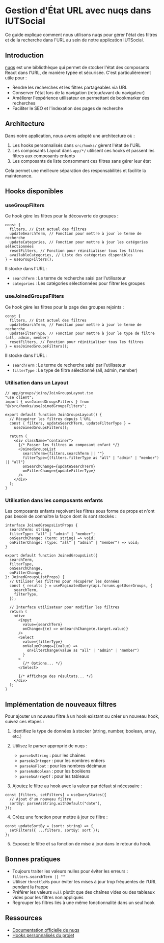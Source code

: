 # Gestion d'État URL avec nuqs dans IUTSocial

Ce guide explique comment nous utilisons nuqs pour gérer l'état des filtres et de la recherche dans l'URL au sein de notre application IUTSocial.

## Introduction

[nuqs](https://github.com/47ng/nuqs) est une bibliothèque qui permet de stocker l'état des composants React dans l'URL, de manière typée et sécurisée. C'est particulièrement utile pour :

- Rendre les recherches et les filtres partageables via URL
- Conserver l'état lors de la navigation (retour/avant du navigateur)
- Améliorer l'expérience utilisateur en permettant de bookmarker des recherches
- Faciliter le SEO et l'indexation des pages de recherche

## Architecture

Dans notre application, nous avons adopté une architecture où :

1. Les hooks personnalisés dans `src/hooks/` gèrent l'état de l'URL
2. Les composants Layout dans `app/*/` utilisent ces hooks et passent les filtres aux composants enfants
3. Les composants de liste consomment ces filtres sans gérer leur état

Cela permet une meilleure séparation des responsabilités et facilite la maintenance.

## Hooks disponibles

### useGroupFilters

Ce hook gère les filtres pour la découverte de groupes :

```tsx
const {
  filters, // État actuel des filtres
  updateSearchTerm, // Fonction pour mettre à jour le terme de recherche
  updateCategories, // Fonction pour mettre à jour les catégories sélectionnées
  resetFilters, // Fonction pour réinitialiser tous les filtres
  availableCategories, // Liste des catégories disponibles
} = useGroupFilters();
```

Il stocke dans l'URL :

- `searchTerm` : Le terme de recherche saisi par l'utilisateur
- `categories` : Les catégories sélectionnées pour filtrer les groupes

### useJoinedGroupsFilters

Ce hook gère les filtres pour la page des groupes rejoints :

```tsx
const {
  filters, // État actuel des filtres
  updateSearchTerm, // Fonction pour mettre à jour le terme de recherche
  updateFilterType, // Fonction pour mettre à jour le type de filtre (all, admin, member)
  resetFilters, // Fonction pour réinitialiser tous les filtres
} = useJoinedGroupsFilters();
```

Il stocke dans l'URL :

- `searchTerm` : Le terme de recherche saisi par l'utilisateur
- `filterType` : Le type de filtre sélectionné (all, admin, member)

### Utilisation dans un Layout

```tsx
// app/groups/joins/JoinGroupsLayout.tsx
"use client";
import { useJoinedGroupsFilters } from "@/src/hooks/useJoinedGroupsFilters";

export default function JoinGroupsLayout() {
  // Récupérer les filtres depuis l'URL
  const { filters, updateSearchTerm, updateFilterType } =
    useJoinedGroupsFilters();

  return (
    <div className="container">
      {/* Passer les filtres au composant enfant */}
      <JoinedGroupsList
        searchTerm={filters.searchTerm || ""}
        filterType={(filters.filterType as "all" | "admin" | "member") || "all"}
        onSearchChange={updateSearchTerm}
        onFilterChange={updateFilterType}
      />
    </div>
  );
}
```

### Utilisation dans les composants enfants

Les composants enfants reçoivent les filtres sous forme de props et n'ont pas besoin de connaître la façon dont ils sont stockés :

```tsx
interface JoinedGroupsListProps {
  searchTerm: string;
  filterType: "all" | "admin" | "member";
  onSearchChange: (term: string) => void;
  onFilterChange: (type: "all" | "admin" | "member") => void;
}

export default function JoinedGroupsList({
  searchTerm,
  filterType,
  onSearchChange,
  onFilterChange,
}: JoinedGroupsListProps) {
  // Utiliser les filtres pour récupérer les données
  const { results } = usePaginatedQuery(api.forums.getUserGroups, {
    searchTerm,
    filterType,
  });

  // Interface utilisateur pour modifier les filtres
  return (
    <div>
      <Input
        value={searchTerm}
        onChange={(e) => onSearchChange(e.target.value)}
      />
      <Select
        value={filterType}
        onValueChange={(value) =>
          onFilterChange(value as "all" | "admin" | "member")
        }
      >
        {/* Options... */}
      </Select>

      {/* Affichage des résultats... */}
    </div>
  );
}
```

## Implémentation de nouveaux filtres

Pour ajouter un nouveau filtre à un hook existant ou créer un nouveau hook, suivez ces étapes :

1. Identifiez le type de données à stocker (string, number, boolean, array, etc.)
2. Utilisez le parser approprié de nuqs :

   - `parseAsString` : pour les chaînes
   - `parseAsInteger` : pour les nombres entiers
   - `parseAsFloat` : pour les nombres décimaux
   - `parseAsBoolean` : pour les booléens
   - `parseAsArrayOf` : pour les tableaux

3. Ajoutez le filtre au hook avec la valeur par défaut si nécessaire :

```tsx
const [filters, setFilters] = useQueryStates({
  // Ajout d'un nouveau filtre
  sortBy: parseAsString.withDefault("date"),
});
```

4. Créez une fonction pour mettre à jour ce filtre :

```tsx
const updateSortBy = (sort: string) => {
  setFilters({ ...filters, sortBy: sort });
};
```

5. Exposez le filtre et sa fonction de mise à jour dans le retour du hook.

## Bonnes pratiques

- Toujours traiter les valeurs nulles pour éviter les erreurs : `filters.searchTerm || ""`
- Utiliser `throttleMs` pour éviter les mises à jour trop fréquentes de l'URL pendant la frappe
- Préférer les valeurs `null` plutôt que des chaînes vides ou des tableaux vides pour les filtres non appliqués
- Regrouper les filtres liés à une même fonctionnalité dans un seul hook

## Ressources

- [Documentation officielle de nuqs](https://nuqs.47ng.com/)
- [Hooks personnalisés du projet](/src/hooks/)
